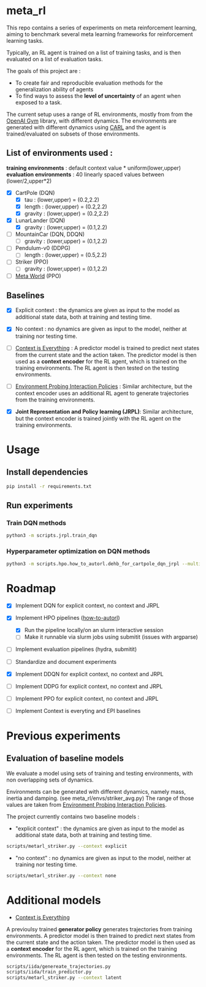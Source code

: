 # meta_rl

This repo contains a series of experiments on meta reinforcement learning, aiming to benchmark several meta learning frameworks for reinforcement learning tasks.

Typically, an RL agent is trained on a list of training tasks, and is then evaluated on a list of evaluation tasks. 

The goals of this project are :  
- To create fair and reproducible evaluation methods for the generalization ability of agents 
- To find ways to assess the **level of uncertainty** of an agent when exposed to a task.

The current setup uses a range of RL environments, mostly from from the [OpenAI Gym](https://gym.openai.com/) library, with different dynamics. The environments are generated with different dynamics using [CARL](https://github.com/automl/CARL) and the agent is trained/evaluated on subsets of those environments.

## List of environments used :

**training environments** : default context value * uniform(lower,upper)
**evaluation environments** : 40 linearly spaced values between (lower/2,upper*2)

* [X] CartPole (DQN)
    * [X] tau : (lower,upper) = (0.2,2.2) 
    * [X] length : (lower,upper) = (0.2,2.2)
    * [X] gravity : (lower,upper) = (0.2,2.2)
* [X] LunarLander (DQN)
    * [X] gravity : (lower,upper) = (0.1,2.2)
* [ ] MountainCar (DQN, DDQN)
    * [ ] gravity : (lower,upper) = (0.1,2.2)
* [ ] Pendulum-v0 (DDPG)
    * [ ] length : (lower,upper) = (0.5,2.2)
* [ ] Striker (PPO)
    * [ ] gravity : (lower,upper) = (0.1,2.2)
* [ ] [Meta World](https://arxiv.org/abs/1910.10897) (PPO)

## Baselines

* [X] Explicit context : the dynamics are given as input to the model as additional state data, both at training and testing time.
* [X] No context : no dynamics are given as input to the model, neither at training nor testing time.
* [ ] [Context is Everything](https://benevans.zip/iida/) : A predictor model is trained to predict next states from the current state and the action taken. The predictor model is then used as a **context encoder** for the RL agent, which is trained on the training environments. The RL agent is then tested on the testing environments.
* [ ] [Environment Probing Interaction Policies](https://openreview.net/pdf?id=ryl8-3AcFX) : Similar architecture, but the context encoder uses an additional RL agent to generate trajectories from the training environments.
* [X] **Joint Representation and Policy learning (JRPL)**: Similar architecture, but the context encoder is trained jointly with the RL agent on the training environments.


# Usage

## Install dependencies

```bash
pip install -r requirements.txt
```

## Run experiments

### Train DQN methods

```bash
python3 -m scripts.jrpl.train_dqn
```

### Hyperparameter optimization on DQN methods

```bash
python3 -m scripts.hpo.how_to_autorl.dehb_for_cartpole_dqn_jrpl --multirun 
```

# Roadmap
* [X] Implement DQN for explicit context, no context and JRPL
* [X] Implement HPO pipelines ([how-to-autorl](https://github.com/facebookresearch/how-to-autorl))
    * [X] Run the pipeline locally/on an slurm interactive session
    * [ ] Make it runnable via slurm jobs using submitit (issues with argparse)
* [ ] Implement evaluation pipelines (hydra, submitit)
* [ ] Standardize and document experiments
* [X] Implement DDQN for explicit context, no context and JRPL
* [ ] Implement DDPG for explicit context, no context and JRPL
* [ ] Implement PPO for explicit context, no context and JRPL
* [ ] Implement Context is everyting and EPI baselines



# Previous experiments

## Evaluation of baseline models

We evaluate a model using sets of training and testing environments, with non overlapping sets of dynamics.

Environments can be generated with different dynamics, namely mass, inertia and damping. (see meta_rl/envs/striker_avg.py) The range of those values are taken from [Environment Probing Interaction Policies](https://openreview.net/pdf?id=ryl8-3AcFX).

The project currently contains two baseline models :

- "explicit context" : the dynamics are given as input to the model as additional state data, both at training and testing time.

```bash
scripts/metarl_striker.py --context explicit
```

- "no context" : no dynamics are given as input to the model, neither at training nor testing time.

```bash
scripts/metarl_striker.py --context none
```

# Additional models

- [Context is Everything](https://benevans.zip/iida/)

A previoulsy trained **generator policy** generates trajectories from training environments. A predictor model is then trained to predict next states from the current state and the action taken. The predictor model is then used as a **context encoder** for the RL agent, which is trained on the training environments. The RL agent is then tested on the testing environments.

```bash
scripts/iida/genereate_trajectories.py
scripts/iida/train_predictor.py
scripts/metarl_striker.py --context latent
```

